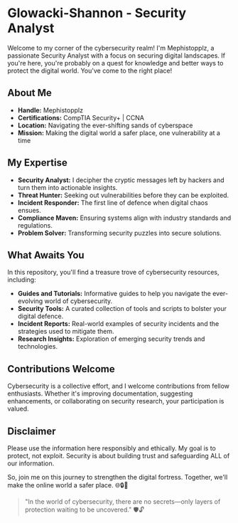 # Glowacki-Shannon - Security Analyst

Welcome to my corner of the cybersecurity realm! I'm Mephistopplz, a passionate Security Analyst with a focus on securing digital landscapes. If you're here, you're probably on a quest for knowledge and better ways to protect the digital world. You've come to the right place!

## About Me

- **Handle:** Mephistopplz
- **Certifications:** CompTIA Security+ | CCNA
- **Location:** Navigating the ever-shifting sands of cyberspace
- **Mission:** Making the digital world a safer place, one vulnerability at a time

## My Expertise

- **Security Analyst:** I decipher the cryptic messages left by hackers and turn them into actionable insights.
- **Threat Hunter:** Seeking out vulnerabilities before they can be exploited.
- **Incident Responder:** The first line of defence when digital chaos ensues.
- **Compliance Maven:** Ensuring systems align with industry standards and regulations.
- **Problem Solver:** Transforming security puzzles into secure solutions.

## What Awaits You

In this repository, you'll find a treasure trove of cybersecurity resources, including:

- **Guides and Tutorials:** Informative guides to help you navigate the ever-evolving world of cybersecurity.
- **Security Tools:** A curated collection of tools and scripts to bolster your digital defence.
- **Incident Reports:** Real-world examples of security incidents and the strategies used to mitigate them.
- **Research Insights:** Exploration of emerging security trends and technologies.

## Contributions Welcome

Cybersecurity is a collective effort, and I welcome contributions from fellow enthusiasts. Whether it's improving documentation, suggesting enhancements, or collaborating on security research, your participation is valued.

## Disclaimer

Please use the information here responsibly and ethically. My goal is to protect, not exploit. Security is about building trust and safeguarding ALL of our information.

So, join me on this journey to strengthen the digital fortress. Together, we'll make the online world a safer place. 🌐🔒🚀

> "In the world of cybersecurity, there are no secrets—only layers of protection waiting to be uncovered." 🛡️🔓

